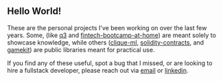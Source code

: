 ## Hello World!
These are the personal projects I've been working on over the last few years. Some, (like [q3](https://github.com/whitgroves/q3) and [fintech-bootcamp-at-home](https://github.com/whitgroves/fintech-bootcamp-at-home)) are meant solely to showcase knowledge, while others ([clique-ml](https://github.com/whitgroves/clique-ml), [solidity-contracts](https://github.com/whitgroves/solidity-contracts), and [gamekit](https://github.com/whitgroves/gamekit)) are public libraries meant for practical use.

If you find any of these useful, spot a bug that I missed, or are looking to hire a fullstack developer, please reach out via [email](mailto:whitney.groves@gmail.com) or [linkedin](linkedin.com/in/whitgroves).
<!--
**whitgroves/whitgroves** is a ✨ _special_ ✨ repository because its `README.md` (this file) appears on your GitHub profile.

Here are some ideas to get you started:

- 🔭 I’m currently working on ...
- 🌱 I’m currently learning ...
- 👯 I’m looking to collaborate on ...
- 🤔 I’m looking for help with ...
- 💬 Ask me about ...
- 📫 How to reach me: ...
- 😄 Pronouns: ...
- ⚡ Fun fact: ...
-->
